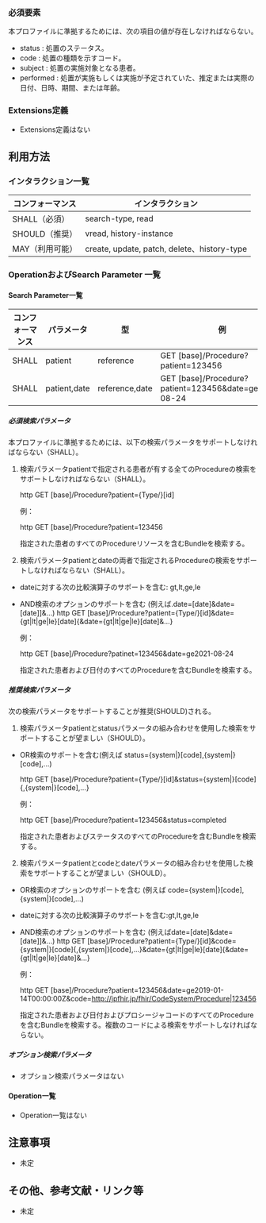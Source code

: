 ### 必須要素 
本プロファイルに準拠するためには、次の項目の値が存在しなければならない。

- status : 処置のステータス。
- code : 処置の種類を示すコード。
- subject : 処置の実施対象となる患者。
- performed : 処置が実施もしくは実施が予定されていた、推定または実際の日付、日時、期間、または年齢。

### Extensions定義

- Extensions定義はない

## 利用方法

### インタラクション一覧

| コンフォーマンス | インタラクション                            |
| ---------------- | ------------------------------------------- |
| SHALL（必須）   | search-type, read                           |
| SHOULD（推奨）  | vread, history-instance                     |
| MAY（利用可能） | create, update, patch, delete、history-type |

### OperationおよびSearch Parameter 一覧

#### Search Parameter一覧

| コンフォーマンス | パラメータ    | 型     | 例                                                           |
| ---------------- | ------------- | ------ | ------------------------------------------------------------ |
| SHALL            | patient    | reference  | GET [base]/Procedure?patient=123456 |
| SHALL            | patient,date          | reference,date | GET [base]/Procedure?patient=123456&date=ge2021-08-24 |


##### 必須検索パラメータ

本プロファイルに準拠するためには、以下の検索パラメータをサポートしなければならない（SHALL）。

1. 検索パラメータpatientで指定される患者が有する全てのProcedureの検索をサポートしなければならない（SHALL）。

   http
   GET [base]/Procedure?patient={Type/}[id]
   

   例：

   http
   GET [base]/Procedure?patient=123456
   

   指定された患者のすべてのProcedureリソースを含むBundleを検索する。

2. 検索パラメータpatientとdateの両者で指定されるProcedureの検索をサポートしなければならない（SHALL）。

  * dateに対する次の比較演算子のサポートを含む: gt,lt,ge,le
  * AND検索のオプションのサポートを含む (例えば.date=[date]&date=[date]]&...)
    http
    GET [base]/Procedure?patient={Type/}[id]&date={gt|lt|ge|le}[date]{&date={gt|lt|ge|le}[date]&...}
    

    例：

    http
    GET [base]/Procedure?patinet=123456&date=ge2021-08-24
    

    指定された患者および日付のすべてのProcedureを含むBundleを検索する。


##### 推奨検索パラメータ

次の検索パラメータをサポートすることが推奨(SHOULD)される。

1. 検索パラメータpatientとstatusパラメータの組み合わせを使用した検索をサポートすることが望ましい（SHOULD）。
  * OR検索のサポートを含む(例えば status={system|}[code],{system|}[code],...)

    http
    GET [base]/Procedure?patient={Type/}[id]&status={system|}[code]{,{system|}[code],...}
    

    例：

    http
    GET [base]/Procedure?patient=123456&status=completed
    

    指定された患者およびステータスのすべてのProcedureを含むBundleを検索する。

2. 検索パラメータpatientとcodeとdateパラメータの組み合わせを使用した検索をサポートすることが望ましい（SHOULD）。
  * OR検索のオプションのサポートを含む (例えば code={system|}[code],{system|}[code],...)
  * dateに対する次の比較演算子のサポートを含む:gt,lt,ge,le
  * AND検索のオプションのサポートを含む (例えばdate=[date]&date=[date]]&...)
    http
    GET [base]/Procedure?patient={Type/}[id]&code={system|}[code]{,{system|}[code],...}&date={gt|lt|ge|le}[date]{&date={gt|lt|ge|le}[date]&...}
    

    例：

    http
    GET [base]/Procedure?patient=123456&date=ge2019-01-14T00:00:00Z&code=http://jpfhir.jp/fhir/CodeSystem/Procedure|123456
    

    指定された患者および日付およびプロシージャコードのすべてのProcedureを含むBundleを検索する。複数のコードによる検索をサポートしなければならない。

##### オプション検索パラメータ 

- オプション検索パラメータはない

#### Operation一覧

- Operation一覧はない

## 注意事項

- 未定

## その他、参考文献・リンク等

- 未定








